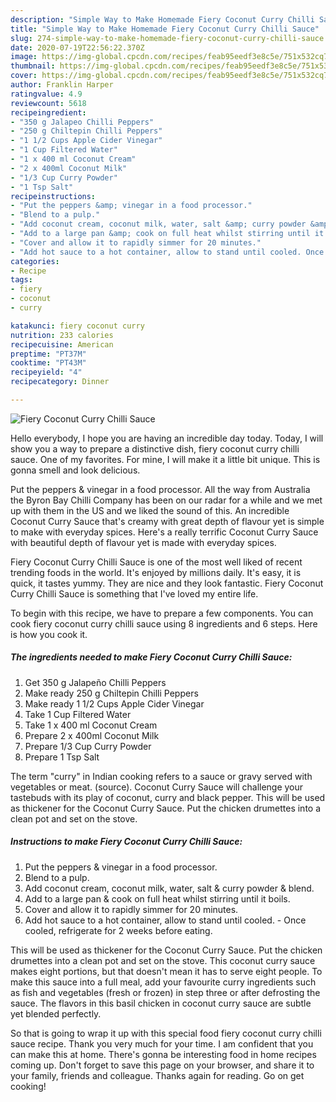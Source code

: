 ```yaml
---
description: "Simple Way to Make Homemade Fiery Coconut Curry Chilli Sauce"
title: "Simple Way to Make Homemade Fiery Coconut Curry Chilli Sauce"
slug: 274-simple-way-to-make-homemade-fiery-coconut-curry-chilli-sauce
date: 2020-07-19T22:56:22.370Z
image: https://img-global.cpcdn.com/recipes/feab95eedf3e8c5e/751x532cq70/fiery-coconut-curry-chilli-sauce-recipe-main-photo.jpg
thumbnail: https://img-global.cpcdn.com/recipes/feab95eedf3e8c5e/751x532cq70/fiery-coconut-curry-chilli-sauce-recipe-main-photo.jpg
cover: https://img-global.cpcdn.com/recipes/feab95eedf3e8c5e/751x532cq70/fiery-coconut-curry-chilli-sauce-recipe-main-photo.jpg
author: Franklin Harper
ratingvalue: 4.9
reviewcount: 5618
recipeingredient:
- "350 g Jalapeo Chilli Peppers"
- "250 g Chiltepin Chilli Peppers"
- "1 1/2 Cups Apple Cider Vinegar"
- "1 Cup Filtered Water"
- "1 x 400 ml Coconut Cream"
- "2 x 400ml Coconut Milk"
- "1/3 Cup Curry Powder"
- "1 Tsp Salt"
recipeinstructions:
- "Put the peppers &amp; vinegar in a food processor."
- "Blend to a pulp."
- "Add coconut cream, coconut milk, water, salt &amp; curry powder &amp; blend."
- "Add to a large pan &amp; cook on full heat whilst stirring until it boils."
- "Cover and allow it to rapidly simmer for 20 minutes."
- "Add hot sauce to a hot container, allow to stand until cooled. Once cooled, refrigerate for 2 weeks before eating."
categories:
- Recipe
tags:
- fiery
- coconut
- curry

katakunci: fiery coconut curry 
nutrition: 233 calories
recipecuisine: American
preptime: "PT37M"
cooktime: "PT43M"
recipeyield: "4"
recipecategory: Dinner

---
```



![Fiery Coconut Curry Chilli Sauce](https://img-global.cpcdn.com/recipes/feab95eedf3e8c5e/751x532cq70/fiery-coconut-curry-chilli-sauce-recipe-main-photo.jpg)

Hello everybody, I hope you are having an incredible day today. Today, I will show you a way to prepare a distinctive dish, fiery coconut curry chilli sauce. One of my favorites. For mine, I will make it a little bit unique. This is gonna smell and look delicious.

Put the peppers &amp; vinegar in a food processor. All the way from Australia the Byron Bay Chilli Company has been on our radar for a while and we met up with them in the US and we liked the sound of this. An incredible Coconut Curry Sauce that&#39;s creamy with great depth of flavour yet is simple to make with everyday spices. Here&#39;s a really terrific Coconut Curry Sauce with beautiful depth of flavour yet is made with everyday spices.

Fiery Coconut Curry Chilli Sauce is one of the most well liked of recent trending foods in the world. It's enjoyed by millions daily. It's easy, it is quick, it tastes yummy. They are nice and they look fantastic. Fiery Coconut Curry Chilli Sauce is something that I've loved my entire life.


To begin with this recipe, we have to prepare a few components. You can cook fiery coconut curry chilli sauce using 8 ingredients and 6 steps. Here is how you cook it.

<!--inarticleads1-->

##### The ingredients needed to make Fiery Coconut Curry Chilli Sauce:

1. Get 350 g Jalapeño Chilli Peppers
1. Make ready 250 g Chiltepin Chilli Peppers
1. Make ready 1 1/2 Cups Apple Cider Vinegar
1. Take 1 Cup Filtered Water
1. Take 1 x 400 ml Coconut Cream
1. Prepare 2 x 400ml Coconut Milk
1. Prepare 1/3 Cup Curry Powder
1. Prepare 1 Tsp Salt


The term &#34;curry&#34; in Indian cooking refers to a sauce or gravy served with vegetables or meat. (source). Coconut Curry Sauce will challenge your tastebuds with its play of coconut, curry and black pepper. This will be used as thickener for the Coconut Curry Sauce. Put the chicken drumettes into a clean pot and set on the stove. 

<!--inarticleads2-->

##### Instructions to make Fiery Coconut Curry Chilli Sauce:

1. Put the peppers &amp; vinegar in a food processor.
1. Blend to a pulp.
1. Add coconut cream, coconut milk, water, salt &amp; curry powder &amp; blend.
1. Add to a large pan &amp; cook on full heat whilst stirring until it boils.
1. Cover and allow it to rapidly simmer for 20 minutes.
1. Add hot sauce to a hot container, allow to stand until cooled. - Once cooled, refrigerate for 2 weeks before eating.


This will be used as thickener for the Coconut Curry Sauce. Put the chicken drumettes into a clean pot and set on the stove. This coconut curry sauce makes eight portions, but that doesn&#39;t mean it has to serve eight people. To make this sauce into a full meal, add your favourite curry ingredients such as fish and vegetables (fresh or frozen) in step three or after defrosting the sauce. The flavors in this basil chicken in coconut curry sauce are subtle yet blended perfectly. 

So that is going to wrap it up with this special food fiery coconut curry chilli sauce recipe. Thank you very much for your time. I am confident that you can make this at home. There's gonna be interesting food in home recipes coming up. Don't forget to save this page on your browser, and share it to your family, friends and colleague. Thanks again for reading. Go on get cooking!
